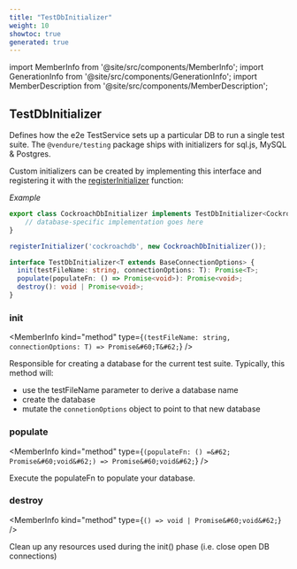 ```yaml
---
title: "TestDbInitializer"
weight: 10
showtoc: true
generated: true
---
```

<!-- This file was generated from the Vendure source. Do not modify. Instead, re-run the "docs:build" script -->
import MemberInfo from '@site/src/components/MemberInfo';
import GenerationInfo from '@site/src/components/GenerationInfo';
import MemberDescription from '@site/src/components/MemberDescription';


## TestDbInitializer

<GenerationInfo sourceFile="packages/testing/src/initializers/test-db-initializer.ts" sourceLine="23" packageName="@vendure/testing" />

Defines how the e2e TestService sets up a particular DB to run a single test suite.
The `@vendure/testing` package ships with initializers for sql.js, MySQL & Postgres.

Custom initializers can be created by implementing this interface and registering
it with the <a href='/reference/typescript-api/testing/register-initializer#registerinitializer'>registerInitializer</a> function:

*Example*

```ts
export class CockroachDbInitializer implements TestDbInitializer<CockroachConnectionOptions> {
    // database-specific implementation goes here
}

registerInitializer('cockroachdb', new CockroachDbInitializer());
```

```ts title="Signature"
interface TestDbInitializer<T extends BaseConnectionOptions> {
  init(testFileName: string, connectionOptions: T): Promise<T>;
  populate(populateFn: () => Promise<void>): Promise<void>;
  destroy(): void | Promise<void>;
}
```

<div className="members-wrapper">

### init

<MemberInfo kind="method" type={`(testFileName: string, connectionOptions: T) => Promise&#60;T&#62;`}   />

Responsible for creating a database for the current test suite.
Typically, this method will:

* use the testFileName parameter to derive a database name
* create the database
* mutate the `connetionOptions` object to point to that new database
### populate

<MemberInfo kind="method" type={`(populateFn: () =&#62; Promise&#60;void&#62;) => Promise&#60;void&#62;`}   />

Execute the populateFn to populate your database.
### destroy

<MemberInfo kind="method" type={`() => void | Promise&#60;void&#62;`}   />

Clean up any resources used during the init() phase (i.e. close open DB connections)


</div>
